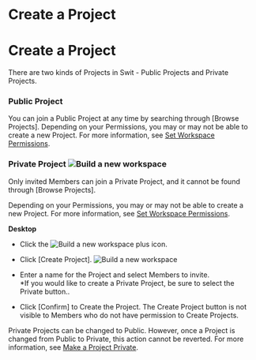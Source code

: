 # Create a Project

Create a Project
================

 There are two kinds of Projects in Swit - Public Projects and Private Projects.

 ### Public Project

 You can join a Public Project at any time by searching through [Browse Projects]. Depending on your Permissions, you may or may not be able to create a new Project. For more information, see [Set Workspace Permissions](https://help.swit.io/feature/19021808473085p1BBi/1902260525213uEbops).

 ### Private Project ![Build a new workspace](https://files.swit.io/help_image/GS_04_Private_icon.png)

 Only invited Members can join a Private Project, and it cannot be found through [Browse Projects].  
  
Depending on your Permissions, you may or may not be able to create a new Project. For more information, see [Set Workspace Permissions](https://help.swit.io/feature/19021808473085p1BBi/1902260525213uEbops).



**Desktop** 

* Click the ![Build a new workspace](https://files.swit.io/help_image/GS_04_Create_icon.png) plus icon.


* Click [Create Project]. ![Build a new workspace](https://files.swit.io/help_image/FB_MP1_Create.png) 


* Enter a name for the Project and select Members to invite.  
*If you would like to create a Private Project, be sure to select the Private button..


* Click [Confirm] to Create the Project.
  The Create Project button is not visible to Members who do not have permission to Create Projects.

 Private Projects can be changed to Public. However, once a Project is changed from Public to Private, this action cannot be reverted. For more information, see [Make a Project Private](https://help.swit.io/feature/1902180848368yzcXmP/1902280815471GYTcsQ).

 